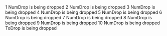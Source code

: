 1
NumDrop is being dropped
2
NumDrop is being dropped
3
NumDrop is being dropped
4
NumDrop is being dropped
5
NumDrop is being dropped
6
NumDrop is being dropped
7
NumDrop is being dropped
8
NumDrop is being dropped
9
NumDrop is being dropped
10
NumDrop is being dropped
ToDrop is being dropped
